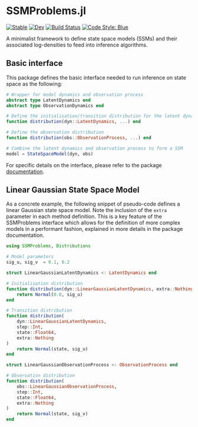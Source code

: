 # SSMProblems.jl

[![Stable](https://img.shields.io/badge/docs-stable-blue.svg)](https://turinglang.github.io/SSMProblems.jl/stable)
[![Dev](https://img.shields.io/badge/docs-dev-blue.svg)](https://turinglang.github.io/SSMProblems.jl/dev)
[![Build Status](https://github.com/TuringLang/AdvancedPS.jl/workflows/CI/badge.svg?branch=master)](https://github.com/TuringLang/SSMProblems.jl/actions?query=workflow%3ACI%20branch%3Amaster)
[![Code Style: Blue](https://img.shields.io/badge/code%20style-blue-4495d1.svg)](https://github.com/invenia/BlueStyle)

A minimalist framework to define state space models (SSMs) and their associated
log-densities to feed into inference algorithms.

## Basic interface

This package defines the basic interface needed to run inference on state space
as the following:

```julia
# Wrapper for model dynamics and observation process
abstract type LatentDynamics end
abstract type ObservationDynamics end

# Define the initialisation/transition distribution for the latent dynamics
function distribution(dyn::LatentDynamics, ...) end

# Define the observation distribution
function distribution(obs::ObservationProcess, ...) end

# Combine the latent dynamics and observation process to form a SSM
model = StateSpaceModel(dyn, obs)
```

For specific details on the interface, please refer to the package [documentation](https://turinglang.github.io/SSMProblems.jl/dev).

## Linear Gaussian State Space Model

As a concrete example, the following snippet of pseudo-code defines a linear
Gaussian state space model. Note the inclusion of the `extra` parameter in each
method definition. This is a key feature of the SSMProblems interface which
allows for the definition of more complex models in a performant fashion,
explained in more details in the package documentation.

```julia
using SSMProblems, Distributions

# Model parameters
sig_u, sig_v  = 0.1, 0.2

struct LinearGaussianLatentDynamics <: LatentDynamics end

# Initialisation distribution
function distribution(dyn::LinearGaussianLatentDynamics, extra::Nothing)
    return Normal(0.0, sig_u)
end

# Transition distribution
function distribution(
    dyn::LinearGaussianLatentDynamics,
    step::Int,
    state::Float64,
    extra::Nothing
)
    return Normal(state, sig_u)
end

struct LinearGaussianObservationProcess <: ObservationProcess end

# Observation distribution
function distribution(
    obs::LinearGaussianObservationProcess,
    step::Int,
    state::Float64,
    extra::Nothing
)
    return Normal(state, sig_v)
end
```

